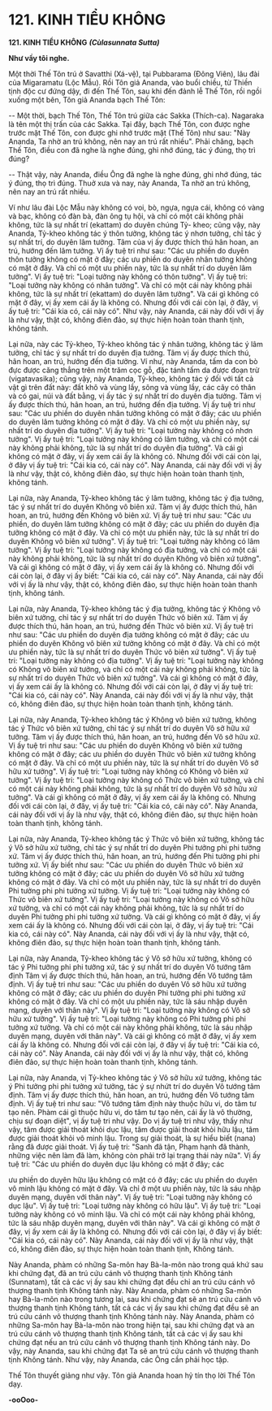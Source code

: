 # 121. KINH TIỂU KHÔNG

**121. KINH TIỂU KHÔNG**
***(Cùlasunnata Sutta)***

**Như vầy tôi nghe.**

Một thời Thế Tôn trú ở Savatthi (Xá-vệ), tại Pubbarama (Ðông Viên), lâu đài của Migaramatu (Lộc
Mẫu). Rồi Tôn giả Ananda, vào buổi chiều, từ Thiền tịnh độc cư đứng dậy, đi đến Thế Tôn, sau khi đến
đảnh lễ Thế Tôn, rồi ngồi xuống một bên, Tôn giả Ananda bạch Thế Tôn:

-- Một thời, bạch Thế Tôn, Thế Tôn trú giữa các Sakka (Thích-ca). Nagaraka là tên một thị trấn của các
Sakka. Tại đấy, bạch Thế Tôn, con được nghe trước mặt Thế Tôn, con được ghi nhớ trước mặt (Thế
Tôn) như sau: "Này Ananda, Ta nhờ an trú không, nên nay an trú rất nhiều". Phải chăng, bạch Thế Tôn,
điều con đã nghe là nghe đúng, ghi nhớ đúng, tác ý đúng, thọ trì đúng?

-- Thật vậy, này Ananda, điều Ông đã nghe là nghe đúng, ghi nhớ đúng, tác ý đúng, thọ trì đúng. Thuở
xưa và nay, này Ananda, Ta nhờ an trú không, nên nay an trú rất nhiều.

Ví như lâu đài Lộc Mẫu này không có voi, bò, ngựa, ngựa cái, không có vàng và bạc, không có đàn bà,
đàn ông tụ hội, và chỉ có một cái không phải không, tức là sự nhất trí (ekattam) do duyên chúng Tỷ-
kheo; cũng vậy, này Ananda, Tỷ-kheo không tác ý thôn tưởng, không tác ý nhơn tưởng, chỉ tác ý sự nhất
trí, do duyên lâm tưởng. Tâm của vị ấy được thích thú hân hoan, an trú, hướng đến lâm tưởng. Vị ấy tuệ
tri như sau: "Các ưu phiền do duyên thôn tưởng không có mặt ở đây; các ưu phiền do duyên nhân tưởng
không có mặt ở đây. Và chỉ có một ưu phiền này, tức là sự nhất trí do duyên lâm tưởng". Vị ấy tuệ tri:
"Loại tưởng này không có thôn tưởng". Vị ấy tuệ tri: "Loại tưởng này không có nhân tưởng". Và chỉ có
một cái này không phải không, tức là sự nhất trí (ekattam) do duyên lâm tưởng". Và cái gì không có mặt
ở đây, vị ấy xem cái ấy là không có. Nhưng đối với cái còn lại, ở đây, vị ấy tuệ tri: "Cái kia có, cái này
có". Như vậy, này Ananda, cái này đối với vị ấy là như vậy, thật có, không điên đảo, sự thực hiện hoàn
toàn thanh tịnh, không tánh.

Lại nữa, này các Tỷ-kheo, Tỷ-kheo không tác ý nhân tưởng, không tác ý lâm tưởng, chỉ tác ý sự nhất trí
do duyên địa tưởng. Tâm vị ấy được thích thú, hân hoan, an trú, hướng đến địa tưởng. Ví như, này
Ananda, tấm da con bò đực được căng thẳng trên một trăm cọc gỗ, đặc tánh tấm da được đoạn trừ
(vigatavasika); cũng vậy, này Ananda, Tỷ-kheo, không tác ý đối với tất cả vật gì trên đất này: đất khô và
vùng lầy, sông và vùng lầy, các cây có thân và có gai, núi và đất bằng, vị ấy tác ý sự nhất trí do duyên
địa tưởng. Tâm vị ấy được thích thú, hân hoan, an trú, hướng đến địa tưởng. Vị ấy tuệ tri như sau: "Các
ưu phiền do duyên nhân tưởng không có mặt ở đây; các ưu phiền do duyên lâm tưởng không có mặt ở
đây. Và chỉ có một ưu phiền này, sự nhất trí do duyên địa tưởng". Vị ấy tuệ tri: "Loại tưởng này không
có nhơn tưởng". Vị ấy tuệ tri: "Loại tưởng này không có lâm tưởng, và chỉ có một cái này không phải
không, tức là sự nhất trí do duyên địa tưởng". Và cái gì không có mặt ở đây, vị ấy xem cái ấy là không
có. Nhưng đối với cái còn lại, ở đây vị ấy tuệ tri: "Cái kia có, cái này có". Này Ananda, cái này đối với
vị ấy là như vậy, thật có, không điên đảo, sự thực hiện hoàn toàn thanh tịnh, không tánh.

Lại nữa, này Ananda, Tỷ-kheo không tác ý lâm tưởng, không tác ý địa tưởng, tác ý sự nhất trí do duyên
Không vô biên xứ. Tâm vị ấy được thích thú, hân hoan, an trú, hướng đến Không vô biên xứ. Vị ấy tuệ
tri như sau: "Các ưu phiền, do duyên lâm tưởng không có mặt ở đây; các ưu phiền do duyên địa tưởng
không có mặt ở đây. Và chỉ có một ưu phiền này, tức là sự nhất trí do duyên Không vô biên xứ tưởng".
Vị ấy tuệ tri: "Loại tưởng này không có lâm tưởng". Vị ấy tuệ tri: "Loại tưởng này không có địa tưởng,
và chỉ có một cái này không phải không, tức là sự nhất trí do duyên Không vô biên xứ tưởng". Và cái gì
không có mặt ở đây, vị ấy xem cái ấy là không có. Nhưng đối với cái còn lại, ở đây vị ấy biết: "Cái kia
có, cái này có". Này Ananda, cái này đối với vị ấy là như vậy, thật có, không điên đảo, sự thực hiện
hoàn toàn thanh tịnh, không tánh.

Lại nữa, này Ananda, Tỷ-kheo không tác ý địa tưởng, không tác ý Không vô biên xứ tưởng, chỉ tác ý sự
nhất trí do duyên Thức vô biên xứ. Tâm vị ấy được thích thú, hân hoan, an trú, hướng đến Thức vô biên
xứ. Vị ấy tuệ tri như sau: "Các ưu phiền do duyên địa tưởng không có mặt ở đây; các ưu phiền do duyên
Không vô biên xứ tưởng không có mặt ở đây. Và chỉ có một ưu phiền này, tức là sự nhất trí do duyên
Thức vô biên xứ tưởng". Vị ấy tuệ tri: "Loại tưởng này không có địa tưởng". Vị ấy tuệ tri: "Loại tưởng
này không có Không vô biên xứ tưởng, và chỉ có một cái này không phải không, tức là sự nhất trí do
duyên Thức vô biên xứ tưởng". Và cái gì không có mặt ở đây, vị ấy xem cái ấy là không có. Nhưng đối
với cái còn lại, ở đây vị ấy tuệ tri: "Cái kia có, cái này có". Này Ananda, cái này đối với vị ấy là như
vậy, thật có, không điên đảo, sự thực hiện hoàn toàn thanh tịnh, không tánh.

Lại nữa, này Ananda, Tỷ-kheo không tác ý Không vô biên xứ tưởng, không tác ý Thức vô biên xứ
tưởng, chỉ tác ý sự nhất trí do duyên Vô sở hữu xứ tưởng. Tâm vị ấy được thích thú, hân hoan, an trú,
hướng đến Vô sở hữu xứ. Vị ấy tuệ tri như sau: "Các ưu phiền do duyên Không vô biên xứ tưởng không
có mặt ở đây; các ưu phiền do duyên Thức vô biên xứ tưởng không có mặt ở đây. Và chỉ có một ưu
phiền này, tức là sự nhất trí do duyên Vô sở hữu xứ tưởng". Vị ấy tuệ tri: "Loại tưởng này không có
Không vô biên xứ tưởng". Vị ấy tuệ tri: "Loại tưởng này không có Thức vô biên xứ tưởng, và chỉ có một
cái này không phải không, tức là sự nhất trí do duyên Vô sở hữu xứ tưởng". Và cái gì không có mặt ở
đây, vị ấy xem cái ấy là không có. Nhưng đối với cái còn lại, ở đây, vị ấy tuệ tri: "Cái kia có, cái này
có". Này Ananda, cái này đối với vị ấy là như vậy, thật có, không điên đảo, sự thực hiện hoàn toàn thanh
tịnh, không tánh.

Lại nữa, này Ananda, Tỷ-kheo không tác ý Thức vô biên xứ tưởng, không tác ý Vô sở hữu xứ tưởng, chỉ
tác ý sự nhất trí do duyên Phi tưởng phi phi tưởng xứ. Tâm vị ấy được thích thú, hân hoan, an trú, hướng
đến Phi tưởng phi phi tưởng xứ. Vị ấy biết như sau: "Các ưu phiền do duyên Thức vô biên xứ tưởng
không có mặt ở đây; các ưu phiền do duyên Vô sở hữu xứ tưởng không có mặt ở đây. Và chỉ có một ưu
phiền này, tức là sự nhất trí do duyên Phi tưởng phi phi tưởng xứ tưởng. Vị ấy tuệ tri: "Loại tưởng này
không có Thức vô biên xứ tưởng". Vị ấy tuệ tri: "Loại tưởng này không có Vô sở hữu xứ tưởng, và chỉ
có một cái này không phải không, tức là sự nhất trí do duyên Phi tưởng phi phi tưởng xứ tưởng. Và cái
gì không có mặt ở đây, vị ấy xem cái ấy là không có. Nhưng đối với cái còn lại, ở đây, vị ấy tuệ tri: "Cái
kia có, cái này có". Này Ananda, cái này đối với vị ấy là như vậy, thật có, không điên đảo, sự thực hiện
hoàn toàn thanh tịnh, không tánh.

Lại nữa, này Ananda, Tỷ-kheo không tác ý Vô sở hữu xứ tưởng, không có tác ý Phi tưởng phi phi tưởng
xứ, tác ý sự nhất trí do duyên Vô tướng tâm định Tâm vị ấy được thích thú, hân hoan, an trú, hướng đến
Vô tướng tâm định. Vị ấy tuệ tri như sau: "Các ưu phiền do duyên Vô sở hữu xứ tưởng không có mặt ở
đây; các ưu phiền do duyên Phi tưởng phi phi tưởng xứ không có mặt ở đây. Và chỉ có một ưu phiền
này, tức là sáu nhập duyên mạng, duyên với thân này". Vị ấy tuệ tri: "Loại tưởng này không có Vô sở
hữu xứ tưởng". Vị ấy tuệ tri: "Loại tưởng này không có Phi tưởng phi phi tưởng xứ tưởng. Và chỉ có
một cái này không phải không, tức là sáu nhập duyên mạng, duyên với thân này". Và cái gì không có
mặt ở đây, vị ấy xem cái ấy là không có. Nhưng đối với cái còn lại, ở đây vị ấy tuệ tri: "Cái kia có, cái
này có". Này Ananda, cái này đối với vị ấy là như vậy, thật có, không điên đảo, sự thực hiện hoàn toàn
thanh tịnh, không tánh.

Lại nữa, này Ananda, vị Tỷ-kheo không tác ý Vô sở hữu xứ tưởng, không tác ý Phi tưởng phi phi tưởng
xứ tưởng, tác ý sự nhứt trí do duyên Vô tướng tâm định. Tâm vị ấy được thích thú, hân hoan, an trú,
hướng đến Vô tướng tâm định. Vị ấy tuệ tri như sau: "Vô tướng tâm định này thuộc hữu vi, do tâm tư
tạo nên. Phàm cái gì thuộc hữu vi, do tâm tư tạo nên, cái ấy là vô thường, chịu sự đoạn diệt", vị ấy tuệ tri
như vậy. Do vị ấy tuệ tri như vậy, thấy như vậy, tâm được giải thoát khỏi dục lậu, tâm được giải thoát
khỏi hữu lậu, tâm được giải thoát khỏi vô minh lậu. Trong sự giải thoát, là sự hiểu biết (nana) rằng đã
được giải thoát. Vị ấy tuệ tri: "Sanh đã tận, Phạm hạnh đã thành, những việc nên làm đã làm, không còn
phải trở lại trạng thái này nữa". Vị ấy tuệ tri: "Các ưu phiền do duyên dục lậu không có mặt ở đây; các

ưu phiền do duyên hữu lậu không có mặt có ở đây; các ưu phiền do duyên vô minh lậu không có mặt ở
đây. Và chỉ ở một ưu phiền này, tức là sáu nhập duyên mạng, duyên với thân này". Vị ấy tuệ tri: "Loại
tưởng này không có dục lậu". Vị ấy tuệ tri: "Loại tưởng này không có hữu lậu". Vị ấy tuệ tri: "Loại
tưởng này không có vô minh lậu. Và chỉ có một cái này không phải không, tức là sáu nhập duyên mạng,
duyên với thân này". Và cái gì không có mặt ở đây, vị ấy xem cái ấy là không có. Nhưng đối với cái còn
lại, ở đây vị ấy biết: "Cái kia có, cái này có". Này Ananda, cái này đối với vị ấy là như vậy, thật có,
không điên đảo, sự thực hiện hoàn toàn thanh tịnh, Không tánh.

Này Ananda, phàm có những Sa-môn hay Bà-la-môn nào trong quá khứ sau khi chứng đạt, đã an trú cứu
cánh vô thượng thanh tịnh Không tánh (Sunnatam), tất cả các vị ấy sau khi chứng đạt đều chỉ an trú cứu
cánh vô thượng thanh tịnh Không tánh này. Này Ananda, phàm có những Sa-môn hay Bà-la-môn nào
trong tương lai, sau khi chứng đạt sẽ an trú cứu cánh vô thượng thanh tịnh Không tánh, tất cả các vị ấy
sau khi chứng đạt đều sẽ an trú cứu cánh vô thượng thanh tịnh Không tánh này. Này Ananda, phàm có
những Sa-môn hay Bà-la-môn nào trong hiện tại, sau khi chứng đạt và an trú cứu cánh vô thượng thanh
tịnh Không tánh, tất cả các vị ấy sau khi chứng đạt nếu an trú cứu cánh vô thượng thanh tịnh Không tánh
này. Do vậy, này Ananda, sau khi chứng đạt Ta sẽ an trú cứu cánh vô thượng thanh tịnh Không tánh.
Như vậy, này Ananda, các Ông cần phải học tập.

Thế Tôn thuyết giảng như vậy. Tôn giả Ananda hoan hỷ tín thọ lời Thế Tôn dạy.

**-ooOoo-**

